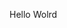 Hello Wolrd
























































































































































































































































































































































































































































































































































































































































































































































































































































































































































































































